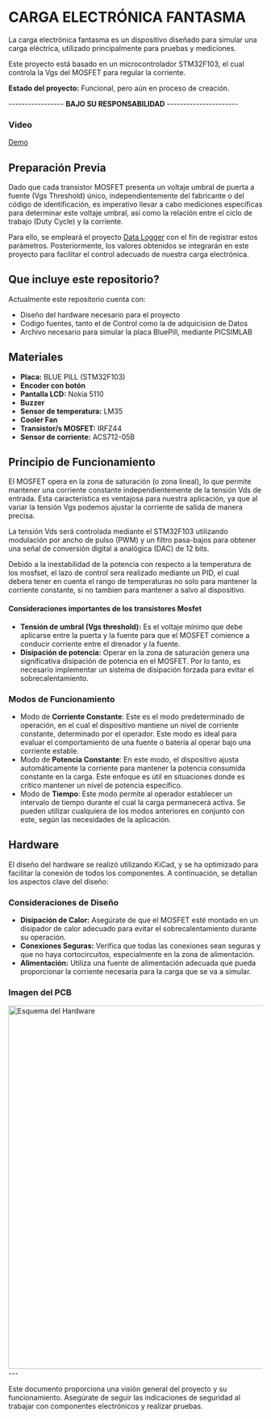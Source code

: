 # CARGA ELECTRÓNICA FANTASMA

La carga electrónica fantasma es un dispositivo diseñado para simular una carga eléctrica, utilizado principalmente para pruebas y mediciones. 

Este proyecto está basado en un microcontrolador STM32F103, el cual controla la Vgs del MOSFET para regular la corriente.

**Estado del proyecto:** Funcional, pero aún en proceso de creación.

----------------- **BAJO SU RESPONSABILIDAD** ----------------------

### Video

[Demo](https://github.com/user-attachments/assets/59047016-5cc4-44e5-a77e-8e39651e7eba)


## Preparación Previa

Dado que cada transistor MOSFET presenta un voltaje umbral de puerta a fuente (Vgs Threshold) único, independientemente del fabricante o del código de identificación, es imperativo llevar a cabo mediciones específicas para determinar este voltaje umbral, así como la relación entre el ciclo de trabajo (Duty Cycle) y la corriente.

Para ello, se empleará el proyecto [Data Logger](https://github.com/kr4fty/DataLogger_STM32) con el fin de registrar estos parámetros. Posteriormente, los valores obtenidos se integrarán en este proyecto para facilitar el control adecuado de nuestra carga electrónica.

## Que incluye este repositorio?

Actualmente este repositorio cuenta con:
 - Diseño del hardware necesario para el proyecto
 - Codigo fuentes, tanto el de Control como la de adquicision de Datos
 - Archivo necesario para simular la placa BluePill, mediante PICSIMLAB

## Materiales

- **Placa:** BLUE PILL (STM32F103)
- **Encoder con botón**
- **Pantalla LCD:** Nokia 5110
- **Buzzer**
- **Sensor de temperatura:** LM35
- **Cooler Fan**
- **Transistor/s MOSFET:** IRFZ44
- **Sensor de corriente:** ACS712-05B

## Principio de Funcionamiento

El MOSFET opera en la zona de saturación (o zona lineal), lo que permite mantener una corriente constante independientemente de la tensión Vds de entrada. Esta característica es ventajosa para nuestra aplicación, ya que al variar la tensión Vgs podemos ajustar la corriente de salida de manera precisa.

La tensión Vds será controlada mediante el STM32F103 utilizando modulación por ancho de pulso (PWM) y un filtro pasa-bajos para obtener una señal de conversión digital a analógica (DAC) de 12 bits.

Debido a la inestabilidad de la potencia con respecto a la temperatura de los mosfset, el lazo de control sera realizado mediante un PID, el cual debera tener en cuenta el rango de temperaturas no solo para mantener la corriente constante, si no tambien para mantener a salvo al dispositivo.

#### Consideraciones importantes de los transistores Mosfet

- **Tensión de umbral (Vgs threshold):** Es el voltaje mínimo que debe aplicarse entre la puerta y la fuente para que el MOSFET comience a conducir corriente entre el drenador y la fuente.
- **Disipación de potencia:** Operar en la zona de saturación genera una significativa disipación de potencia en el MOSFET. Por lo tanto, es necesario implementar un sistema de disipación forzada para evitar el sobrecalentamiento.

### Modos de Funcionamiento
* Modo de **Corriente Constante**: Este es el modo predeterminado de operación, en el cual el dispositivo mantiene un nivel de corriente constante, determinado por el operador. Este modo es ideal para evaluar el comportamiento de una fuente o batería al operar bajo una corriente estable.
* Modo de **Potencia Constante**: En este modo, el dispositivo ajusta automáticamente la corriente para mantener la potencia consumida constante en la carga. Este enfoque es útil en situaciones donde es crítico mantener un nivel de potencia específico.
* Modo de **Tiempo**: Este modo permite al operador establecer un intervalo de tiempo durante el cual la carga permanecerá activa. Se pueden utilizar cualquiera de los modos anteriores en conjunto con este, según las necesidades de la aplicación.


## Hardware

El diseño del hardware se realizó utilizando KiCad, y se ha optimizado para facilitar la conexión de todos los componentes. A continuación, se detallan los aspectos clave del diseño:


### Consideraciones de Diseño

- **Disipación de Calor:** Asegúrate de que el MOSFET esté montado en un disipador de calor adecuado para evitar el sobrecalentamiento durante su operación.
- **Conexiones Seguras:** Verifica que todas las conexiones sean seguras y que no haya cortocircuitos, especialmente en la zona de alimentación.
- **Alimentación:** Utiliza una fuente de alimentación adecuada que pueda proporcionar la corriente necesaria para la carga que se va a simular.

### Imagen del PCB

<img align="center" src="https://i.ibb.co/pQYX3jh/Sin-nombre-resized.png" alt="Esquema del Hardware" width="720">
---

Este documento proporciona una visión general del proyecto y su funcionamiento. Asegúrate de seguir las indicaciones de seguridad al trabajar con componentes electrónicos y realizar pruebas.
